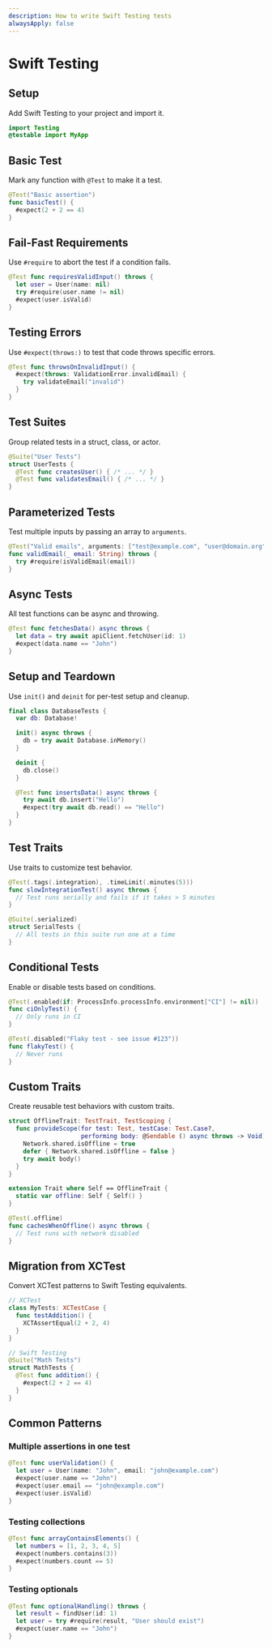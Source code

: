 ```yaml
---
description: How to write Swift Testing tests
alwaysApply: false
---
```


# Swift Testing

## Setup

Add Swift Testing to your project and import it.

```swift
import Testing
@testable import MyApp
```

## Basic Test

Mark any function with `@Test` to make it a test.

```swift
@Test("Basic assertion")
func basicTest() {
  #expect(2 + 2 == 4)
}
```

## Fail-Fast Requirements

Use `#require` to abort the test if a condition fails.

```swift
@Test func requiresValidInput() throws {
  let user = User(name: nil)
  try #require(user.name != nil)
  #expect(user.isValid)
}
```

## Testing Errors

Use `#expect(throws:)` to test that code throws specific errors.

```swift
@Test func throwsOnInvalidInput() {
  #expect(throws: ValidationError.invalidEmail) {
    try validateEmail("invalid")
  }
}
```

## Test Suites

Group related tests in a struct, class, or actor.

```swift
@Suite("User Tests")
struct UserTests {
  @Test func createsUser() { /* ... */ }
  @Test func validatesEmail() { /* ... */ }
}
```

## Parameterized Tests

Test multiple inputs by passing an array to `arguments`.

```swift
@Test("Valid emails", arguments: ["test@example.com", "user@domain.org"])
func validEmail(_ email: String) throws {
  try #require(isValidEmail(email))
}
```

## Async Tests

All test functions can be async and throwing.

```swift
@Test func fetchesData() async throws {
  let data = try await apiClient.fetchUser(id: 1)
  #expect(data.name == "John")
}
```

## Setup and Teardown

Use `init()` and `deinit` for per-test setup and cleanup.

```swift
final class DatabaseTests {
  var db: Database!

  init() async throws {
    db = try await Database.inMemory()
  }

  deinit {
    db.close()
  }

  @Test func insertsData() async throws {
    try await db.insert("Hello")
    #expect(try await db.read() == "Hello")
  }
}
```

## Test Traits

Use traits to customize test behavior.

```swift
@Test(.tags(.integration), .timeLimit(.minutes(5)))
func slowIntegrationTest() async throws {
  // Test runs serially and fails if it takes > 5 minutes
}

@Suite(.serialized)
struct SerialTests {
  // All tests in this suite run one at a time
}
```

## Conditional Tests

Enable or disable tests based on conditions.

```swift
@Test(.enabled(if: ProcessInfo.processInfo.environment["CI"] != nil))
func ciOnlyTest() {
  // Only runs in CI
}

@Test(.disabled("Flaky test - see issue #123"))
func flakyTest() {
  // Never runs
}
```

## Custom Traits

Create reusable test behaviors with custom traits.

```swift
struct OfflineTrait: TestTrait, TestScoping {
  func provideScope(for test: Test, testCase: Test.Case?,
                    performing body: @Sendable () async throws -> Void) async throws {
    Network.shared.isOffline = true
    defer { Network.shared.isOffline = false }
    try await body()
  }
}

extension Trait where Self == OfflineTrait {
  static var offline: Self { Self() }
}

@Test(.offline)
func cachesWhenOffline() async throws {
  // Test runs with network disabled
}
```

## Migration from XCTest

Convert XCTest patterns to Swift Testing equivalents.

```swift
// XCTest
class MyTests: XCTestCase {
  func testAddition() {
    XCTAssertEqual(2 + 2, 4)
  }
}

// Swift Testing
@Suite("Math Tests")
struct MathTests {
  @Test func addition() {
    #expect(2 + 2 == 4)
  }
}
```

## Common Patterns

### Multiple assertions in one test

```swift
@Test func userValidation() {
  let user = User(name: "John", email: "john@example.com")
  #expect(user.name == "John")
  #expect(user.email == "john@example.com")
  #expect(user.isValid)
}
```

### Testing collections

```swift
@Test func arrayContainsElements() {
  let numbers = [1, 2, 3, 4, 5]
  #expect(numbers.contains(3))
  #expect(numbers.count == 5)
}
```

### Testing optionals

```swift
@Test func optionalHandling() throws {
  let result = findUser(id: 1)
  let user = try #require(result, "User should exist")
  #expect(user.name == "John")
}
```
